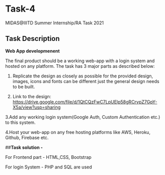 # Task-4

MIDAS@IIITD Summer Internship/RA Task 2021

## **Task Description**
**Web App developmenent**

The final product should be a working web-app with a login system and hosted on any platform. The task has 3 major parts as described below:
1. Replicate the design as closely as possible for the provided design, images, icons and fonts can be different just the general design needs to be built.
 
2. Link to the design: https://drive.google.com/file/d/1QtCQzFwC7LpUElp58gRCrvpZ7GpY-X5a/view?usp=sharing

3.Add any working login system(Google Auth, Custom Authentication etc.) to this system.

4.Host your web-app on any free hosting platforms like AWS, Heroku, Github, Firebase etc.


##**Task solution -**

For Frontend part - HTML,CSS, Bootstrap

For login System - PHP and SQL are used
